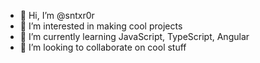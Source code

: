 - 👋 Hi, I’m @sntxr0r
- 👀 I’m interested in making cool projects
- 🌱 I’m currently learning JavaScript, TypeScript, Angular
- 💞️ I’m looking to collaborate on cool stuff

<!---
sntxr0r/sntxr0r is a ✨ special ✨ repository because its `README.md` (this file) appears on your GitHub profile.
You can click the Preview link to take a look at your changes.
--->
